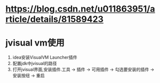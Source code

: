 # https://blog.csdn.net/u011863951/article/details/81589423
# jvisual vm使用
1. idea安装VisualVM Launcher插件
2. 配置jdk中jvisual的路径
3. 打开jvisual界面,安装插件.工具 -> 插件 -> 可用插件 -> 勾选要安装的插件 -> 安装按纽 -> 重启
